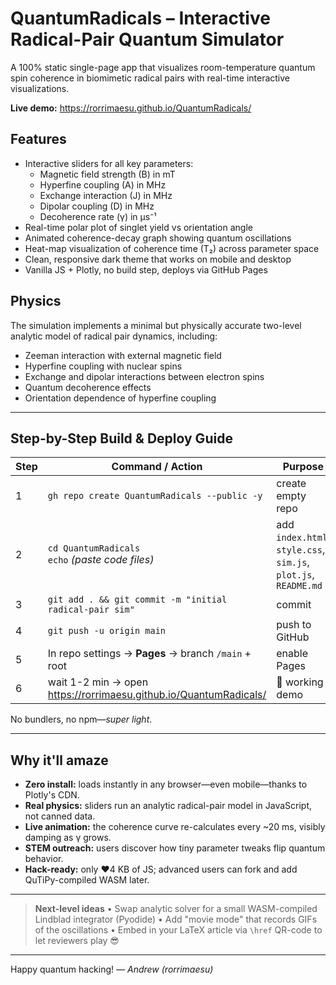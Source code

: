 # QuantumRadicals – Interactive Radical-Pair Quantum Simulator

A 100% static single-page app that visualizes room-temperature quantum spin
coherence in biomimetic radical pairs with real-time interactive visualizations.

**Live demo:** <https://rorrimaesu.github.io/QuantumRadicals/>

## Features
* Interactive sliders for all key parameters:
  * Magnetic field strength (B) in mT
  * Hyperfine coupling (A) in MHz
  * Exchange interaction (J) in MHz
  * Dipolar coupling (D) in MHz
  * Decoherence rate (γ) in μs⁻¹
* Real-time polar plot of singlet yield vs orientation angle
* Animated coherence-decay graph showing quantum oscillations
* Heat-map visualization of coherence time (T₂) across parameter space
* Clean, responsive dark theme that works on mobile and desktop
* Vanilla JS + Plotly, no build step, deploys via GitHub Pages

## Physics
The simulation implements a minimal but physically accurate two-level analytic model of radical pair dynamics, including:
* Zeeman interaction with external magnetic field
* Hyperfine coupling with nuclear spins
* Exchange and dipolar interactions between electron spins
* Quantum decoherence effects
* Orientation dependence of hyperfine coupling

---

## Step-by-Step Build & Deploy Guide

| Step | Command / Action | Purpose |
|------|------------------|---------|
| 1 | `gh repo create QuantumRadicals --public -y` | create empty repo |
| 2 | `cd QuantumRadicals`<br>`echo` *(paste code files)* | add `index.html`, `style.css`, `sim.js`, `plot.js`, `README.md` |
| 3 | `git add . && git commit -m "initial radical-pair sim"` | commit |
| 4 | `git push -u origin main` | push to GitHub |
| 5 | In repo settings → **Pages** → branch `/main` + root | enable Pages |
| 6 | wait 1-2 min → open <https://rorrimaesu.github.io/QuantumRadicals/> | 🎉 working demo |

No bundlers, no npm—*super light*.

---

## Why it'll amaze

* **Zero install:** loads instantly in any browser—even mobile—thanks to Plotly's CDN.
* **Real physics:** sliders run an analytic radical-pair model in JavaScript, not canned data.
* **Live animation:** the coherence curve re-calculates every ~20 ms, visibly damping as γ grows.
* **STEM outreach:** users discover how tiny parameter tweaks flip quantum behavior.
* **Hack-ready:** only ♥4 KB of JS; advanced users can fork and add QuTiPy-compiled WASM later.

---

> **Next-level ideas**
> • Swap analytic solver for a small WASM-compiled Lindblad integrator (Pyodide)
> • Add "movie mode" that records GIFs of the oscillations
> • Embed in your LaTeX article via `\href` QR-code to let reviewers play 😎

---

Happy quantum hacking!
*— Andrew (rorrimaesu)*
